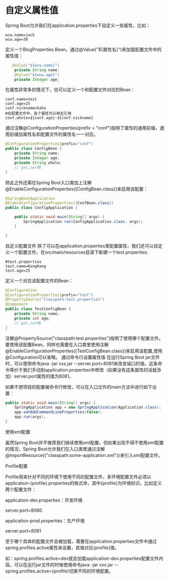 # 自定义属性值
Spring Boot允许我们在application.properties下自定义一些属性，比如：
```properties
wcw.name=jack
wcw.age=30
```
定义一个BlogProperties Bean，通过@Value("${属性名}")来加载配置文件中的属性值：
```java
   @Value("${wcw.name}")
    private String name;
    @Value("${wcw.age}")
    private Integer age;
```
在属性非常多的情况下，也可以定义一个和配置文件对应的Bean：
```properties
conf.name=test
conf.age=25
conf.nickname=haha
#在配置文件中，各个属性可以相互引用
conf.whole=${conf.age}-${conf.nickname}
```
通过注解@ConfigurationProperties(prefix = "conf")指明了属性的通用前缀，通用前缀加属性名和配置文件的属性名一一对应。
```java
@ConfigurationProperties(prefix="conf")
public class ConfigBean {
    private String name;
    private Integer age;
    private String whole;
    // get,set略
}
```
除此之外还需在Spring Boot入口类加上注解@EnableConfigurationProperties({ConfigBean.class})来启用该配置：
```java
@SpringBootApplication
@EnableConfigurationProperties({ConfBean.class})
public class ConfigApplication {

    public static void main(String[] args) {
        SpringApplication.run(ConfigApplication.class, args);
    }

}
```
自定义配置文件
除了可以在application.properties里配置属性，我们还可以自定义一个配置文件。在src/main/resources目录下新建一个test.properties:
```properties
#test.properties
test.name=KangKang
test.age=25
```
定义一个对应该配置文件的Bean：
```java
@Configuration
@ConfigurationProperties(prefix="test")
@PropertySource("classpath:test.properties")
@Component
public class TestConfigBean {
    private String name;
    private int age;
    // get,set略
}
```
注解@PropertySource("classpath:test.properties")指明了使用哪个配置文件。要使用该配置Bean，同样也需要在入口类里使用注解@EnableConfigurationProperties({TestConfigBean.class})来启用该配置,使用@Configuration可以省略。
通过命令行设置属性值
在运行Spring Boot jar文件时，可以使用命令java -jar xxx.jar --server.port=8081来改变端口的值。这条命令等价于我们手动到application.properties中修改（如果没有这条属性的话就添加）server.port属性的值为8081。

如果不想项目的配置被命令行修改，可以在入口文件的main方法中进行如下设置：
```java
public static void main(String[] args) {
    SpringApplication app = new SpringApplication(Application.class);
    app.setAddCommandLineProperties(false);
    app.run(args);
}
```

使用xml配置

虽然Spring Boot并不推荐我们继续使用xml配置，但如果出现不得不使用xml配置的情况，Spring Boot允许我们在入口类里通过注解@ImportResource({"classpath:some-application.xml"})来引入xml配置文件。

Profile配置

Profile用来针对不同的环境下使用不同的配置文件，多环境配置文件必须以application-{profile}.properties的格式命，其中{profile}为环境标识。比如定义两个配置文件：

application-dev.properties：开发环境

server.port=8080

application-prod.properties：生产环境

server.port=8081

至于哪个具体的配置文件会被加载，需要在application.properties文件中通过spring.profiles.active属性来设置，其值对应{profile}值。

如：spring.profiles.active=dev就会加载application-dev.properties配置文件内容。可以在运行jar文件的时候使用命令java -jar xxx.jar --spring.profiles.active={profile}切换不同的环境配置。